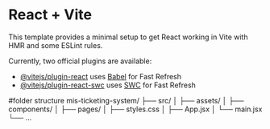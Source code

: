# React + Vite

This template provides a minimal setup to get React working in Vite with HMR and some ESLint rules.

Currently, two official plugins are available:

- [@vitejs/plugin-react](https://github.com/vitejs/vite-plugin-react/blob/main/packages/plugin-react/README.md) uses [Babel](https://babeljs.io/) for Fast Refresh
- [@vitejs/plugin-react-swc](https://github.com/vitejs/vite-plugin-react-swc) uses [SWC](https://swc.rs/) for Fast Refresh

#folder structure
mis-ticketing-system/
├── src/
│   ├── assets/
│   ├── components/
│   ├── pages/
│   ├── styles.css
│   ├── App.jsx
│   └── main.jsx
└── ...
